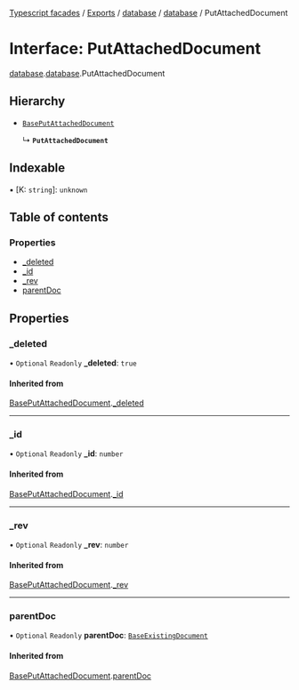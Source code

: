[Typescript facades](../index.md) / [Exports](../modules.md) / [database](../modules/database.md) / [database](../modules/database.database.md) / PutAttachedDocument

# Interface: PutAttachedDocument

[database](../modules/database.md).[database](../modules/database.database.md).PutAttachedDocument

## Hierarchy

- [`BasePutAttachedDocument`](database.database.BasePutAttachedDocument.md)

  ↳ **`PutAttachedDocument`**

## Indexable

▪ [K: `string`]: `unknown`

## Table of contents

### Properties

- [\_deleted](database.database.PutAttachedDocument.md#_deleted)
- [\_id](database.database.PutAttachedDocument.md#_id)
- [\_rev](database.database.PutAttachedDocument.md#_rev)
- [parentDoc](database.database.PutAttachedDocument.md#parentdoc)

## Properties

### \_deleted

• `Optional` `Readonly` **\_deleted**: ``true``

#### Inherited from

[BasePutAttachedDocument](database.database.BasePutAttachedDocument.md).[_deleted](database.database.BasePutAttachedDocument.md#_deleted)

___

### \_id

• `Optional` `Readonly` **\_id**: `number`

#### Inherited from

[BasePutAttachedDocument](database.database.BasePutAttachedDocument.md).[_id](database.database.BasePutAttachedDocument.md#_id)

___

### \_rev

• `Optional` `Readonly` **\_rev**: `number`

#### Inherited from

[BasePutAttachedDocument](database.database.BasePutAttachedDocument.md).[_rev](database.database.BasePutAttachedDocument.md#_rev)

___

### parentDoc

• `Optional` `Readonly` **parentDoc**: [`BaseExistingDocument`](database.database.BaseExistingDocument.md)

#### Inherited from

[BasePutAttachedDocument](database.database.BasePutAttachedDocument.md).[parentDoc](database.database.BasePutAttachedDocument.md#parentdoc)

